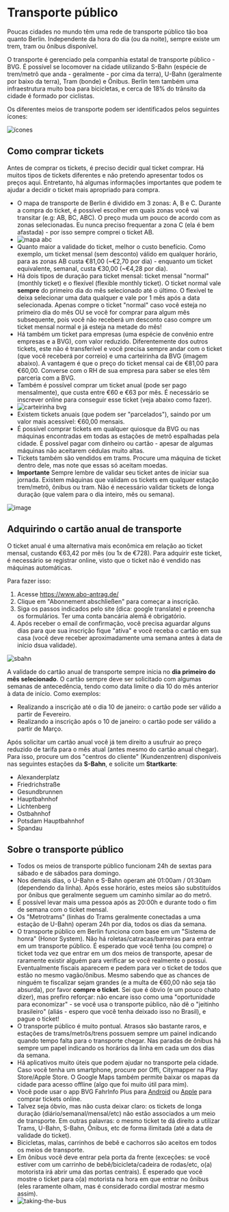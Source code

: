 #  Transporte público

Poucas cidades no mundo têm uma rede de transporte público tão boa quanto Berlin. Independente da hora do dia (ou da noite), sempre existe um trem, tram ou ônibus disponível.

O transporte é gerenciado pela companhia estatal de transporte público - BVG. É possível se locomover na cidade utilizando S-Bahn (espécie de trem/metrô que anda - geralmente - por cima da terra), U-Bahn (geralmente por baixo da terra), Tram (bonde) e Ônibus. Berlin tem também uma infraestrutura muito boa para bicicletas, e cerca de 18% do trânsito da cidade é formado por ciclistas.

Os diferentes meios de transporte podem ser identificados pelos seguintes ícones:

![ícones](https://cloud.githubusercontent.com/assets/2975955/17560078/fd119d6e-5f20-11e6-9bea-dea79e3aa4db.png)

## Como comprar tickets

Antes de comprar os tickets, é preciso decidir qual ticket comprar. Há muitos tipos de tickets diferentes e não pretendo apresentar todos os preços aqui. Entretanto, há algumas informações importantes que podem te ajudar a decidir o ticket mais apropriado para compra.

  - O mapa de transporte de Berlin é dividido em 3 zonas: A, B e C. Durante a compra do ticket, é possível escolher em quais zonas você vai transitar (e.g: AB, BC, ABC). O preço muda um pouco de acordo com as zonas selecionadas. Eu nunca preciso frequentar a zona C (ela é bem afastada) - por isso sempre comprei o ticket AB.
  - ![mapa abc](https://cloud.githubusercontent.com/assets/2975955/17400833/81c83ad0-5a4a-11e6-9e8e-e4e1731cb51c.png)
  - Quanto maior a validade do ticket, melhor o custo benefício. Como exemplo, um ticket mensal (sem desconto) válido em qualquer horário, para as zonas AB custa €81,00 (~€2,70 por dia) - enquanto um ticket equivalente, semanal, custa €30,00 (~€4,28 por dia).
  - Há dois tipos de duração para ticket mensal: ticket mensal "normal" (monthly ticket) e o flexível (flexible monthly ticket). O ticket normal vale **sempre** do primeiro dia do mês selecionado até o último. O flexível te deixa selecionar uma data qualquer e vale por 1 mês após a data selecionada. Apenas compre o ticket "normal" caso você esteja no primeiro dia do mês OU se você for comprar para algum mês subsequente, pois você não receberá um desconto caso compre um ticket mensal normal e já esteja na metade do mês!
  - Há também um ticket para empresas (uma espécie de convênio entre empresas e a BVG), com valor reduzido. Diferentemente dos outros tickets, este não é transferível e você precisa sempre andar com o ticket (que você receberá por correio) e uma carteirinha da BVG (imagem abaixo). A vantagem é que o preço do ticket mensal cai de €81,00 para €60,00. Converse com o RH de sua empresa para saber se eles têm parceria com a BVG.
  - Também é possível comprar um ticket anual (pode ser pago mensalmente), que custa entre €60 e €63 por mês. É necessário se inscrever online para conseguir esse ticket (veja abaixo como fazer).
  - ![carteirinha bvg](https://cloud.githubusercontent.com/assets/2975955/17556079/63dad04c-5f12-11e6-8ffb-6882a64ca625.png)
  - Existem tickets anuais (que podem ser "parcelados"), saindo por um valor mais acessível: €60,00 mensais.
  - É possível comprar tickets em qualquer quiosque da BVG ou nas máquinas encontradas em todas as estações de metrô espalhadas pela cidade. É possível pagar com dinheiro ou cartão - apesar de algumas máquinas não aceitarem cédulas muito altas.
  - Tickets também são vendidos em trams. Procure uma máquina de ticket dentro dele, mas note que essas só aceitam moedas.
  - **Importante** Sempre lembre de validar seu ticket antes de iniciar sua jornada. Existem máquinas que validam os tickets em qualquer estação trem/metrô, ônibus ou tram. Não é necessário validar tickets de longa duração (que valem para o dia inteiro, mês ou semana).

  ![image](https://cloud.githubusercontent.com/assets/2975955/17400420/07babecc-5a48-11e6-8303-e837b419a7b8.png)

## Adquirindo o cartão anual de transporte

O ticket anual é uma alternativa mais econômica em relação ao ticket mensal, custando €63,42 por mês (ou 1x de €728).
Para adquirir este ticket, é necessário se registrar online, visto que o ticket não é vendido nas máquinas automáticas.

Para fazer isso:

  1. Acesse https://www.abo-antrag.de/
  2. Clique em "Abonnement abschließen" para começar a inscrição.
  3. Siga os passos indicados pelo site (dica: google translate) e preencha os formulários. Ter uma conta bancária alemã é obrigatório.
  4. Após receber o email de confirmação, você precisa aguardar alguns dias para que sua inscrição fique "ativa" e você receba o cartão em sua casa (você deve receber aproximadamente uma semana antes à data de início dsua validade).

![sbahn](https://cloud.githubusercontent.com/assets/2975955/21577255/c1620f34-cf54-11e6-9859-ebad96aca928.gif)

A validade do cartão anual de transporte sempre inicia no **dia primeiro do mês selecionado**. O cartão sempre deve ser solicitado com algumas semanas de antecedência, tendo como data limite o dia 10 do mês anterior à data de início. Como exemplos:
  - Realizando a inscrição até o dia 10 de janeiro: o cartão pode ser válido a partir de Fevereiro.
  - Realizando a inscrição após o 10 de janeiro: o cartão pode ser válido a partir de Março.

Após solicitar um cartão anual você já tem direito a usufruir ao preço reduzido de tarifa para o mês atual (antes mesmo do cartão anual chegar). Para isso, procure um dos "centros do cliente" (Kundenzentren) disponíveis nas seguintes estações da **S-Bahn**, e solicite um **Startkarte**:

  - Alexanderplatz
  - Friedrichstraße
  - Gesundbrunnen
  - Hauptbahnhof
  - Lichtenberg
  - Ostbahnhof
  - Potsdam Hauptbahnhof
  - Spandau

## Sobre o transporte público

- Todos os meios de transporte público funcionam 24h de sextas para sábado e de sábados para domingo.
- Nos demais dias, o U-Bahn e S-Bahn operam até 01:00am / 01:30am (dependendo da linha). Após esse horário, estes meios são substituídos por ônibus que geralmente seguem um caminho similar ao do metrô.
- É possível levar mais uma pessoa após as 20:00h e durante todo o fim de semana com o ticket mensal.
- Os "Metrotrams" (linhas do Trams geralmente conectadas a uma estação de U-Bahn) operam 24h por dia, todos os dias da semana.
- O transporte público em Berlin funciona com base em um "Sistema de honra" (Honor System). Não há roletas/catracas/barreiras para entrar em um transporte público. É esperado que você tenha (ou compre) o ticket toda vez que entrar em um dos meios de transporte, apesar de raramente existir alguém para verificar se você realmente o possui. Eventualmente fiscais aparecem e pedem para ver o ticket de todos que estão no mesmo vagão/ônibus. Mesmo sabendo que as chances de ninguém te fiscalizar sejam grandes (e a multa de €60,00 não seja tão absurda), por favor **compre o ticket**. Sei que é óbvio (e um pouco chato dizer), mas prefiro reforçar: não encare isso como uma "oportunidade para economizar" - se você usa o transporte público, não dê o "jeitinho brasileiro" (aliás - espero que você tenha deixado isso no Brasil), e pague o ticket!
- O transporte público é muito pontual. Atrasos são bastante raros, e estações de trams/metrôs/trens possuem sempre um painel indicando quando tempo falta para o transporte chegar. Nas paradas de ônibus há sempre um papel indicando os horários da linha em cada um dos dias da semana.
- Há aplicativos muito úteis que podem ajudar no transporte pela cidade. Caso você tenha um smartphone, procure por Offi, Citymapper na Play Store/Apple Store. O Google Maps também permite baixar os mapas da cidade para acesso offline (algo que foi muito útil para mim).
- Você pode usar o app BVG FahrInfo Plus para [Android](https://play.google.com/store/apps/details?id=de.eos.uptrade.android.fahrinfo.berlin) ou [Apple](https://itunes.apple.com/de/app/bvg-fahrinfo-plus-berlin/id284971745?l=en&mt=8) para comprar tickets online.
- Talvez seja óbvio, mas não custa deixar claro: os tickets de longa duração (diário/semanal/mensal/etc) não estão associados a um meio de transporte. Em outras palavras: o mesmo ticket te dá direito a utilizar Trams, U-Bahn, S-Bahn, Ônibus, etc de forma ilimitada (até a data de validade do ticket).
- Bicicletas, malas, carrinhos de bebê e cachorros são aceitos em todos os meios de transporte.
- Em ônibus você deve entrar pela porta da frente (exceções: se você estiver com um carrinho de bebê/bicicleta/cadeira de rodas/etc, o(a) motorista irá abrir uma das portas centrais). É esperado que você mostre o ticket para o(a) motorista na hora em que entrar no ônibus (eles raramente olham, mas é considerado cordial mostrar mesmo assim).
- ![taking-the-bus](https://cloud.githubusercontent.com/assets/2975955/21542148/17b0b326-cdbc-11e6-9496-6f886919a271.gif)
